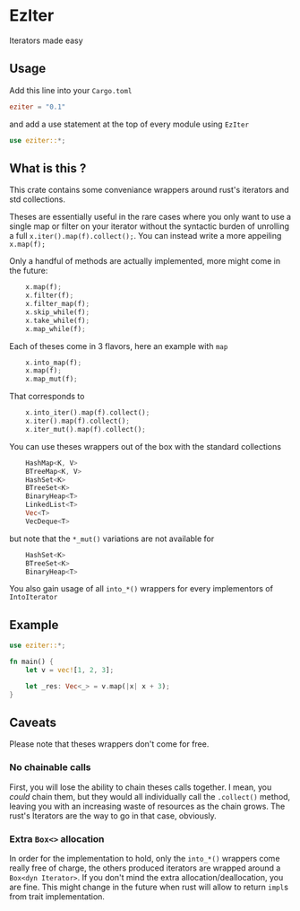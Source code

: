 # EzIter
Iterators made easy

## Usage

Add this line into your `Cargo.toml`

```toml
eziter = "0.1"
```

and add a use statement at the top of every module using `EzIter`

```rust
use eziter::*;
```

## What is this ?

This crate contains some conveniance wrappers around rust's iterators and std collections.

Theses are essentially useful in the rare cases where you only want to use a single map or
filter on your iterator without the syntactic burden of unrolling a full `x.iter().map(f).collect();`.
You can instead write a more appeiling `x.map(f);`

Only a handful of methods are actually implemented, more might come in the future:

```rust
    x.map(f);
    x.filter(f);
    x.filter_map(f);
    x.skip_while(f);
    x.take_while(f);
    x.map_while(f);
```


Each of theses come in 3 flavors, here an example with `map`

```rust
    x.into_map(f);
    x.map(f);
    x.map_mut(f);
```

That corresponds to 

```rust
    x.into_iter().map(f).collect();
    x.iter().map(f).collect();
    x.iter_mut().map(f).collect();
```

You can use theses wrappers out of the box with the standard collections

```rust
    HashMap<K, V>
    BTreeMap<K, V>
    HashSet<K>
    BTreeSet<K>
    BinaryHeap<T>
    LinkedList<T>
    Vec<T>
    VecDeque<T>
```

but note that the `*_mut()` variations are not available for 
```rust
    HashSet<K>
    BTreeSet<K>
    BinaryHeap<T>
```

You also gain usage of all `into_*()` wrappers for every implementors of `IntoIterator`

## Example

```rust
use eziter::*;

fn main() {
    let v = vec![1, 2, 3];

    let _res: Vec<_> = v.map(|x| x + 3);
}
```

## Caveats

Please note that theses wrappers don't come for free.

### No chainable calls

First, you will lose the ability to chain theses calls together.
I mean, you *could* chain them, but they would all individually call the `.collect()` method, 
leaving you with an increasing waste of resources as the chain grows.
The rust's Iterators are the way to go in that case, obviously.

### Extra `Box<>` allocation

In order for the implementation to hold, only the `into_*()` wrappers come really free of charge,
the others produced iterators are wrapped around a `Box<dyn Iterator>`. If you don't mind the extra
allocation/deallocation, you are fine.
This might change in the future when rust will allow to return `impl`s from trait implementation.

